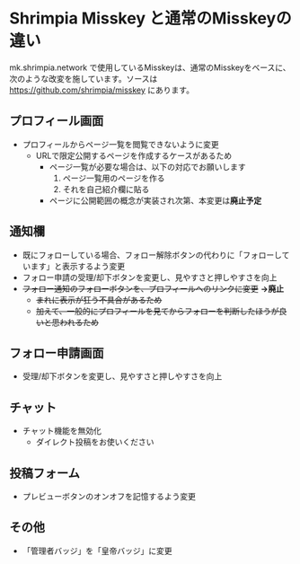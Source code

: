 # Shrimpia Misskey と通常のMisskeyの違い

mk.shrimpia.network で使用しているMisskeyは、通常のMisskeyをベースに、次のような改変を施しています。ソースは https://github.com/shrimpia/misskey にあります。

## プロフィール画面

* プロフィールからページ一覧を閲覧できないように変更
  * URLで限定公開するページを作成するケースがあるため
	* ページ一覧が必要な場合は、以下の対応でお願いします
	  1. ページ一覧用のページを作る
		2. それを自己紹介欄に貼る
	* ページに公開範囲の概念が実装され次第、本変更は**廃止予定**

## 通知欄

* 既にフォローしている場合、フォロー解除ボタンの代わりに「フォローしています」と表示するよう変更
* フォロー申請の受理/却下ボタンを変更し、見やすさと押しやすさを向上
* ~~フォロー通知のフォローボタンを、プロフィールへのリンクに変更~~ **→廃止**
	* ~~まれに表示が狂う不具合があるため~~
	* ~~加えて、一般的にプロフィールを見てからフォローを判断したほうが良いと思われるため~~

## フォロー申請画面

* 受理/却下ボタンを変更し、見やすさと押しやすさを向上

## チャット

* チャット機能を無効化
  * ダイレクト投稿をお使いください

## 投稿フォーム

* プレビューボタンのオンオフを記憶するよう変更

## その他

* 「管理者バッジ」を「皇帝バッジ」に変更
